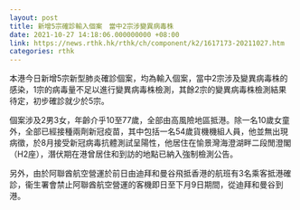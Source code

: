 ```yaml
---
layout: post
title: 新增5宗確診輸入個案　當中2宗涉變異病毒株
date: 2021-10-27 14:18:06.000000000 +08:00
link: https://news.rthk.hk/rthk/ch/component/k2/1617173-20211027.htm
categories: rthk
---
```


本港今日新增5宗新型肺炎確診個案，均為輸入個案，當中2宗涉及變異病毒株的感染，1宗的病毒量不足以進行變異病毒株檢測，其餘2宗的變異病毒株檢測結果待定，初步確診就少於5宗。

個案涉及2男3女，年齡介乎10至77歲，全部由高風險地區抵港。除一名10歲女童外，全部已經接種兩劑新冠疫苗，其中包括一名54歲貨機機組人員，他並無出現病徵，於8月接受新冠病毒抗體測試呈陽性，他居住在愉景灣海澄湖畔二段閒澄閣（H2座），潛伏期在港曾居住和到訪的地點已納入強制檢測公告。

另外，由於阿聯酋航空營運於前日由迪拜和曼谷飛抵香港的航班有3名乘客抵港確診，衞生署會禁止阿聯酋航空營運的客機即日至下月9日期間，從迪拜和曼谷到港。
